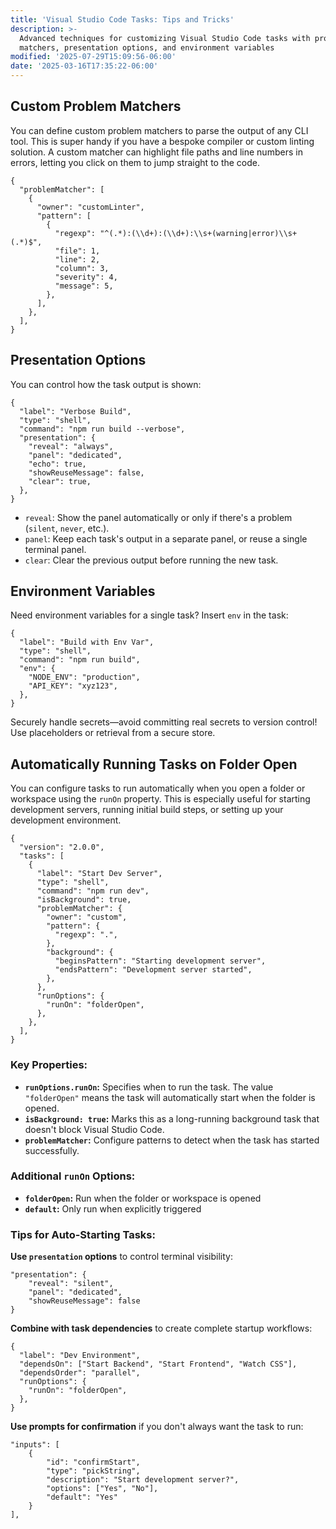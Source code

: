 ```yaml
---
title: 'Visual Studio Code Tasks: Tips and Tricks'
description: >-
  Advanced techniques for customizing Visual Studio Code tasks with problem
  matchers, presentation options, and environment variables
modified: '2025-07-29T15:09:56-06:00'
date: '2025-03-16T17:35:22-06:00'
---
```


## Custom Problem Matchers

You can define custom problem matchers to parse the output of any CLI tool. This is super handy if you have a bespoke compiler or custom linting solution. A custom matcher can highlight file paths and line numbers in errors, letting you click on them to jump straight to the code.

```jsonc
{
  "problemMatcher": [
    {
      "owner": "customLinter",
      "pattern": [
        {
          "regexp": "^(.*):(\\d+):(\\d+):\\s+(warning|error)\\s+(.*)$",
          "file": 1,
          "line": 2,
          "column": 3,
          "severity": 4,
          "message": 5,
        },
      ],
    },
  ],
}
```

## Presentation Options

You can control how the task output is shown:

```jsonc
{
  "label": "Verbose Build",
  "type": "shell",
  "command": "npm run build --verbose",
  "presentation": {
    "reveal": "always",
    "panel": "dedicated",
    "echo": true,
    "showReuseMessage": false,
    "clear": true,
  },
}
```

- `reveal`: Show the panel automatically or only if there's a problem (`silent`, `never`, etc.).
- `panel`: Keep each task's output in a separate panel, or reuse a single terminal panel.
- `clear`: Clear the previous output before running the new task.

## Environment Variables

Need environment variables for a single task? Insert `env` in the task:

```jsonc
{
  "label": "Build with Env Var",
  "type": "shell",
  "command": "npm run build",
  "env": {
    "NODE_ENV": "production",
    "API_KEY": "xyz123",
  },
}
```

Securely handle secrets—avoid committing real secrets to version control! Use placeholders or retrieval from a secure store.

## Automatically Running Tasks on Folder Open

You can configure tasks to run automatically when you open a folder or workspace using the `runOn` property. This is especially useful for starting development servers, running initial build steps, or setting up your development environment.

```jsonc
{
  "version": "2.0.0",
  "tasks": [
    {
      "label": "Start Dev Server",
      "type": "shell",
      "command": "npm run dev",
      "isBackground": true,
      "problemMatcher": {
        "owner": "custom",
        "pattern": {
          "regexp": ".",
        },
        "background": {
          "beginsPattern": "Starting development server",
          "endsPattern": "Development server started",
        },
      },
      "runOptions": {
        "runOn": "folderOpen",
      },
    },
  ],
}
```

### Key Properties:

- **`runOptions.runOn`:** Specifies when to run the task. The value `"folderOpen"` means the task will automatically start when the folder is opened.
- **`isBackground: true`:** Marks this as a long-running background task that doesn't block Visual Studio Code.
- **`problemMatcher`:** Configure patterns to detect when the task has started successfully.

### Additional `runOn` Options:

- **`folderOpen`:** Run when the folder or workspace is opened
- **`default`:** Only run when explicitly triggered

### Tips for Auto-Starting Tasks:

**Use `presentation` options** to control terminal visibility:

```jsonc
"presentation": {
	"reveal": "silent",
	"panel": "dedicated",
	"showReuseMessage": false
}
```

**Combine with task dependencies** to create complete startup workflows:

```jsonc
{
  "label": "Dev Environment",
  "dependsOn": ["Start Backend", "Start Frontend", "Watch CSS"],
  "dependsOrder": "parallel",
  "runOptions": {
    "runOn": "folderOpen",
  },
}
```

**Use prompts for confirmation** if you don't always want the task to run:

```jsonc
"inputs": [
	{
		"id": "confirmStart",
		"type": "pickString",
		"description": "Start development server?",
		"options": ["Yes", "No"],
		"default": "Yes"
	}
],
```
